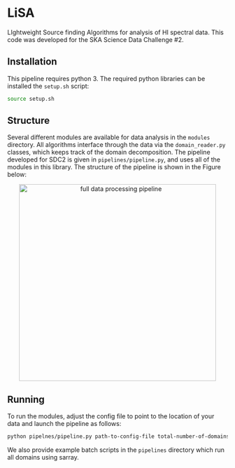# LiSA
LIghtweight Source finding Algorithms for analysis of HI spectral data. This code was developed for the SKA Science Data Challenge #2.

## Installation
This pipeline requires python 3. The required python libraries can be installed the `setup.sh` script:

```bash
source setup.sh
```

## Structure
Several different modules are available for data analysis in the `modules` directory. All algorithms interface through the data via the `domain_reader.py` classes, which keeps track of the domain decomposition. The pipeline developed for SDC2 is given in `pipelines/pipeline.py`, and uses all of the modules in this library. The structure of the pipeline is shown in the Figure below:
<p align="center">
  <img src="https://github.com/etolley/EPFL-SKA-SDC2/blob/dev/doc/pipeline.png" width="450" title="full data processing pipeline">
</p>

## Running
To run the modules, adjust the config file to point to the location of your data and launch the pipeline as follows:


```bash
python pipelnes/pipeline.py path-to-config-file total-number-of-domains domain-number
```

We also provide example batch scripts in the `pipelines` directory which run all domains using sarray.
